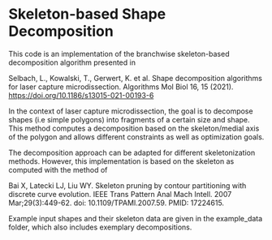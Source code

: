 # Skeleton-based Shape Decomposition

This code is an implementation of the branchwise skeleton-based decomposition algorithm presented in

Selbach, L., Kowalski, T., Gerwert, K. et al. Shape decomposition algorithms for laser capture microdissection. Algorithms Mol Biol 16, 15 (2021). https://doi.org/10.1186/s13015-021-00193-6

In the context of laser capture microdissection, the goal is to decompose shapes (i.e simple polygons) into fragments of a certain size and shape. This method computes a decomposition based on the skeleton/medial axis of the polygon and allows different constraints as well as optimization goals. 

The decomposition approach can be adapted for different skeletonization methods. However, this implementation is based on the skeleton as computed with the method of

Bai X, Latecki LJ, Liu WY. Skeleton pruning by contour partitioning with discrete curve evolution. IEEE Trans Pattern Anal Mach Intell. 2007 Mar;29(3):449-62. doi: 10.1109/TPAMI.2007.59. PMID: 17224615.

Example input shapes and their skeleton data are given in the example_data folder, which also includes exemplary decompositions.

